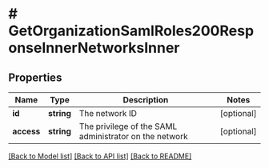 # # GetOrganizationSamlRoles200ResponseInnerNetworksInner

## Properties

Name | Type | Description | Notes
------------ | ------------- | ------------- | -------------
**id** | **string** | The network ID | [optional]
**access** | **string** | The privilege of the SAML administrator on the network | [optional]

[[Back to Model list]](../../README.md#models) [[Back to API list]](../../README.md#endpoints) [[Back to README]](../../README.md)
